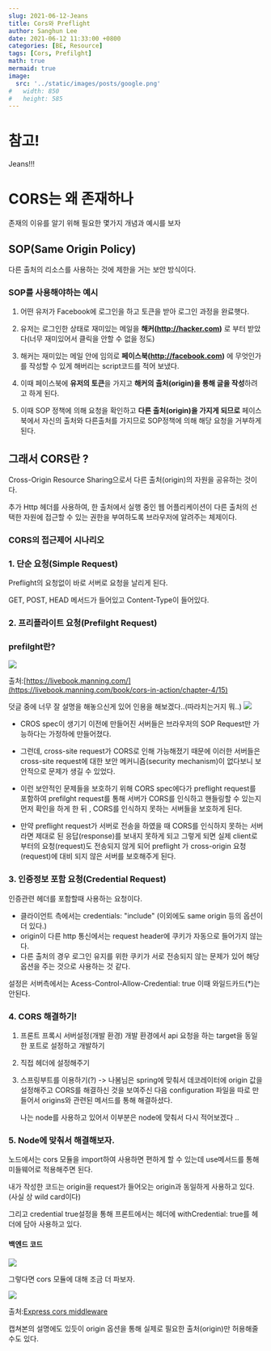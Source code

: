 ```yaml
---
slug: 2021-06-12-Jeans
title: Cors와 Preflight
author: Sanghun Lee
date: 2021-06-12 11:33:00 +0800
categories: [BE, Resource]
tags: [Cors, Prefilght]
math: true
mermaid: true
image:
  src: '../static/images/posts/google.png'
#   width: 850
#   height: 585
---
```


# <span>참고!</span>

Jeans!!!

# CORS는 왜 존재하나

존재의 이유를 알기 위해 필요한 몇가지 개념과 예시를 보자

## SOP(Same Origin Policy)

다른 출처의 리소스를 사용하는 것에 제한을 거는 보안 방식이다.

### SOP를 사용해야하는 예시

1. 어떤 유저가 Facebook에 로그인을 하고 토큰을 받아 로그인 과정을 완료햇다.

2. 유저는 로그인한 상태로 재미있는 메일을 **해커(http://hacker.com)**
   로 부터 받았다(너무 재미있어서 클릭을 안할 수 없을 정도)

3. 해커는 재미있는 메일 안에 임의로 **페이스북(http://facebook.com)**
   에 무엇인가를 작성할 수 있게 해버리는 script코드를 적어 보냈다.

4. 이때 페이스북에 **유저의 토큰**을 가지고 **해커의 출처(origin)을 통해 글을 작성**하려고 하게 된다.

5. 이때 SOP 정책에 의해 요청을 확인하고 **다른 출처(origin)을 가지게 되므로** 페이스북에서 자신의 출처와 다른출처를 가지므로 SOP정책에 의해 해당 요청을 거부하게 된다.

## 그래서 CORS란 ?

Cross-Origin Resource Sharing으로서 다른 출처(origin)의 자원을 공유하는 것이다.

추가 Http 헤더를 사용하여, 한 출처에서 실행 중인 웹 어플리케이션이 다른 출처의 선택한 자원에 접근할 수 있는 권한을 부여하도록 브라우저에 알려주는 체제이다.

### CORS의 접근제어 시나리오

### 1. 단순 요청(Simple Request)

Preflight의 요청없이 바로 서버로 요청을 날리게 된다.

GET, POST, HEAD 메서드가 들어있고 Content-Type이 들어있다.

### 2. 프리플라이트 요청(Prefilght Request)

### prefilght란?

![](https://images.velog.io/images/cloudlee711/post/cf3dd9ed-372b-432e-9f5b-4ad8d7cd0cf2/image.png)

출처:[https://livebook.manning.com/](https://livebook.manning.com/book/cors-in-action/chapter-4/15)

덧글 중에 너무 잘 설명을 해놓으신게 있어 인용을 해보겠다..(따라치는거지 뭐..)
![](https://images.velog.io/images/cloudlee711/post/b0408967-b34e-45af-8f69-1a29e3e8bb3f/%E1%84%89%E1%85%B3%E1%84%8F%E1%85%B3%E1%84%85%E1%85%B5%E1%86%AB%E1%84%89%E1%85%A3%E1%86%BA%202021-06-12%20%E1%84%8B%E1%85%A9%E1%84%92%E1%85%AE%204.00.45.png)

- CROS spec이 생기기 이전에 만들어진 서버들은 브라우저의 SOP Request만 가능하다는 가정하에 만들어졌다.

- 그런데, cross-site request가 CORS로 인해 가능해졌기 때문에 이러한 서버들은 cross-site request에 대한 보안 메커니즘(security mechanism)이 없다보니 보안적으로 문제가 생길 수 있었다.

- 이런 보안적인 문제들을 보호하기 위해 CORS spec에다가 preflight request를 포함하여 prefilght request를 통해 서버가 CORS를 인식하고 핸들링할 수 있는지 먼저 확인을 하게 한 뒤 , CORS를 인식하지 못하는 서버들을 보호하게 된다.

- 만약 preflight request가 서버로 전송을 하였을 때 CORS를 인식하지 못하는 서버라면 제대로 된 응답(response)를 보내지 못하게 되고 그렇게 되면 실제 client로 부터의 요청(request)도 전송되지 않게 되어 preflight 가 cross-origin 요청(request)에 대비 되지 않은 서버를 보호해주게 된다.

### 3. 인증정보 포함 요청(Credential Request)

인증관련 헤더를 포함할때 사용하는 요청이다.

- 클라이언트 측에서는 credentials: "include" (이외에도 same origin 등의 옵션이 더 있다.)
- origin이 다른 http 통신에서는 request header에 쿠키가 자동으로 들어가지 않는다.
- 다른 출처의 경우 로그인 유지를 위한 쿠키가 서로 전송되지 않는 문제가 있어 해당 옵션을 주는 것으로 사용하는 것 같다.

설정은 서버측에서는 Acess-Control-Allow-Credential: true
이때 와일드카드(\*)는 안된다.

### 4. CORS 해결하기!

1. 프론트 프록시 서버설정(개발 환경)
   개발 환경에서 api 요청을 하는 target을 동일한 포트로 설정하고 개발하기
2. 직접 헤더에 설정해주기
3. 스프링부트를 이용하기(?)
   -> 나봄님은 spring에 맞춰서 데코레이터에 origin 값을 설정해주고 CORS를 해결하신 것을 보여주신 다음 configuration 파일을 따로 만들어서 origins와 관련된 메서드를 통해 해결하셨다.

   나는 node를 사용하고 있어서 이부분은 node에 맞춰서 다시 적어보겠다 ..

### 5. Node에 맞춰서 해결해보자.

노드에서는 cors 모듈을 import하여 사용하면 편하게 할 수 있는데 use메서드를 통해 미들웨어로 적용해주면 된다.

내가 작성한 코드는 origin을 request가 들어오는 origin과 동일하게 사용하고 있다.(사실 상 wild card이다)

그리고 credential true설정을 통해 프론트에서는 헤더에 withCredential: true를 헤더에 담아 사용하고 있다.

#### 백엔드 코드

![](https://images.velog.io/images/cloudlee711/post/0d56ee86-07e1-4550-8fb7-5a7575634c6b/%E1%84%89%E1%85%B3%E1%84%8F%E1%85%B3%E1%84%85%E1%85%B5%E1%86%AB%E1%84%89%E1%85%A3%E1%86%BA%202021-06-12%20%E1%84%8B%E1%85%A9%E1%84%92%E1%85%AE%204.38.51.png)

그렇다면 cors 모듈에 대해 조금 더 파보자.

![](https://images.velog.io/images/cloudlee711/post/e451a694-8ec7-4233-9129-fb1db3b95652/%E1%84%89%E1%85%B3%E1%84%8F%E1%85%B3%E1%84%85%E1%85%B5%E1%86%AB%E1%84%89%E1%85%A3%E1%86%BA%202021-06-12%20%E1%84%8B%E1%85%A9%E1%84%92%E1%85%AE%204.40.46.png)

출처:[Express cors middleware](http://expressjs.com/en/resources/middleware/cors.html)

캡쳐본의 설명에도 있듯이 origin 옵션을 통해 실제로 필요한 출처(origin)만 허용해줄 수도 있다.
